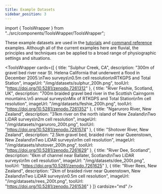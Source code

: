 ```yaml
---
title: Example Datasets
sidebar_position: 3
---
```


import { ToolsWrapper } from "../src/components/ToolsWrapper/ToolsWrapper";

These example datasets are used in the [tutorials](/Tutorials) and [command reference](/Help) examples. Although all of the current examples here are fluvial, the principles and techniques can be applied to a broad range of physiographic settings and situations.

<ToolsWrapper
  cards={[
    {
      title: "Sulphur Creek, CA",
      description: "300m of gravel bed river near St. Helena California that underwent a flood in December 2005.\nTwo surveys\n0.5m cell resolution\nRTKGPS and Total Station",
      imageUrl: "/img/datasets/sulphur_200h.png",
      toolUrl: "https://doi.org/10.5281/zenodo.7261312"
    },
    {
      title: "River Feshie, Scotland, UK",
      description: "700m braided gravel bed river in the Scottish Cairngorm mountains.\n5 annual surveys\nMix of RTKGPS and Total Station\n1m cell resolution",
      imageUrl: "/img/datasets/feshie_200h.png",
      toolUrl: "https://doi.org/10.5281/zenodo.7261352"
    },
    {
      title: "Ngaruroro River, New Zealand",
      description: "31km river on the north island of New Zealand\nTwo LiDAR surveys\n2m cell resolution",
      imageUrl: "/img/datasets/ngaruroro_200t.png",
      toolUrl: "https://doi.org/10.5281/zenodo.7261574"
    },
    {
      title: "Shotover River, New Zealand",
      description: "2.5km gravel bed, braided river near Queenstown, New Zealand\nTwo LiDAR surveys\n1m cell resolution",
      imageUrl: "/img/datasets/shotover_200h.png",
      toolUrl: "https://doi.org/10.5281/zenodo.7261629"
    },
    {
      title: "River Dee, Scotland",
      description: "6km of channel near Ballater, Scotland\nTwo LiDAR surveys\n1m cell resolution",
      imageUrl: "/img/datasets/dee_200t.png",
      toolUrl: "https://doi.org/10.5281/zenodo.7261625"
    },
    {
      title: "River Rees, New Zealand",
      description: "2km of braided river near Queenstown, New Zealand\nTwo LiDAR surveys\n0.5m cell resolution",
      imageUrl: "/img/datasets/rees_200t.png",
      toolUrl: "https://doi.org/10.5281/zenodo.7261536"
    }
  ]}
  cardsize="md"
/>
